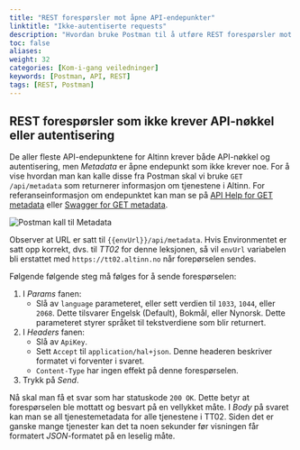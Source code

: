 ```yaml
---
title: "REST forespørsler mot åpne API-endepunkter"
linktitle: "Ikke-autentiserte requests"
description: "Hvordan bruke Postman til å utføre REST forespørsler mot de åpne Altinn API-endepunktene, som ikke krever autentisering eller API-nøkler."
toc: false
aliases:
weight: 32
categories: [Kom-i-gang veiledninger]
keywords: [Postman, API, REST]
tags: [REST, Postman]
---
```


## REST forespørsler som ikke krever API-nøkkel eller autentisering
De aller fleste API-endepunktene for Altinn krever både API-nøkkel og autentisering, men *Metadata* er åpne endepunkt som ikke krever noe.
For å vise hvordan man kan kalle disse fra Postman skal vi bruke `GET /api/metadata` som returnerer informasjon om tjenestene i Altinn.
For referanseinformasjon om endepunktet kan man se på [API Help for GET metadata](https://www.altinn.no/api/Help/Api/GET-metadata_language) eller [Swagger for GET metadata](/docs/referanse/openapi-swagger/metadata-api/metadata/#/Services/GetMetadata).

![Postman kall til Metadata](/docs/images/guides/postman/Postman-metadata-request.png "Postman GET metadata request")

Observer at URL er satt til `{{envUrl}}/api/metadata`. Hvis Environmentet er satt opp korrekt, dvs. til *TT02* for denne leksjonen, så vil `envUrl` variabelen bli erstattet med `https://tt02.altinn.no` når forepørselen sendes.

Følgende følgende steg må følges for å sende forespørselen:
1. I *Params* fanen:
    * Slå av `language` parameteret, eller sett verdien til `1033`, `1044`, eller `2068`. Dette tilsvarer Engelsk (Default), Bokmål, eller Nynorsk. Dette parameteret styrer språket til tekstverdiene som blir returnert.
2. I *Headers* fanen:
    * Slå av `ApiKey`.
    * Sett `Accept` til `application/hal+json`. Denne headeren beskriver formatet vi forventer i svaret.
    * `Content-Type` har ingen effekt på denne forespørselen.
3. Trykk på *Send*.

Nå skal man få et svar som har statuskode `200 OK`. Dette betyr at forespørselen ble mottatt og besvart på en vellykket måte.
I *Body* på svaret kan man se all tjenestemetadata for alle tjenestene i TT02.
Siden det er ganske mange tjenester kan det ta noen sekunder før visningen får formatert *JSON*-formatet på en leselig måte.